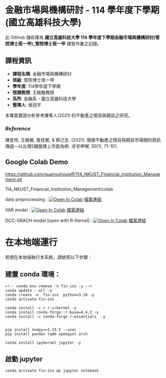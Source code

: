 # 金融市場與機構研討 - 114 學年度下學期 (國立高雄科技大學)


此 GitHub 儲存庫為 **國立高雄科技大學 114 學年度下學期金融市場與機構研討(管院博士班一甲)_管院博士班一甲** 課堂作業之記錄。

## 課程資訊
- **課程名稱**: 金融市場與機構研討
- **班級**: 管院博士班一甲
- **學年度**: 114學年度下學期
- **授課教授**: 王銘駿教授
- **系所**: 金融系 - 國立高雄科技大學
- **整理人**: 侯冠宇

本專案實證分析參考陳等人(2021) 的不動產之現貨與期貨之研究。

### *Reference*
陳宜伶, 王銘駿, 詹佳縈, & 蔡己生. (2021). 間接不動產之現貨與期貨市場間的資訊傳遞—以台灣5檔營建上市股為例. *住宅學報*, 30(1), 71-101.


## Google Colab Demo
https://github.com/guanyuhoujeff/114_NKUST_Financial_Institution_Management.git

114_NKUST_Financial_Institution_Management\colab


data preprocessing : 
[![Open In Colab](https://colab.research.google.com/assets/colab-badge.svg)](https://colab.research.google.com/github/guanyuhoujeff/114_NKUST_Financial_Institution_Management/blob/main/colab/data_preprocessing.ipynb) [檔案連結](https://github.com/guanyuhoujeff/114_NKUST_Financial_Institution_Management/tree/main/colab/data_preprocessing.ipynb)

VAR model : 
[![Open In Colab](https://colab.research.google.com/assets/colab-badge.svg)](https://colab.research.google.com/github/guanyuhoujeff/114_NKUST_Financial_Institution_Management/blob/main/colab/VAR_model.ipynb) [檔案連結](https://github.com/guanyuhoujeff/114_NKUST_Financial_Institution_Management/tree/main/colab/VAR_model.ipynb) 

DCC-GRACH model [open with R-Kernal] : 
[![Open In Colab](https://colab.research.google.com/assets/colab-badge.svg)](https://colab.research.google.com/github/guanyuhoujeff/114_NKUST_Financial_Institution_Management/blob/main/colab/r_kernal_DCC_ARCH.ipynb) [檔案連結](https://github.com/guanyuhoujeff/114_NKUST_Financial_Institution_Management/tree/main/colab/r_kernal_DCC_ARCH.ipynb) 


# 在本地端運行

若想在本地端執行本系統，請依照以下步驟：

## 建置 conda 環境：
```
<!-- conda env remove -n fin-ins -y -->
conda update --all -y 
conda create -n  fin-ins  python=3.10 -y
conda activate fin-ins

conda install -c r r-irkernel -y
conda install conda-forge::r-base=4.4.3 -y
conda install -c conda-forge r-essentials  -y


pip install numpy==1.23.5 --user
pip install pandas tqdm openpyxl arch

conda install ipykernel jupyter -y
```
## 啟動 jupyter
```
conda activate fin-ins && jupyter notebook
```
